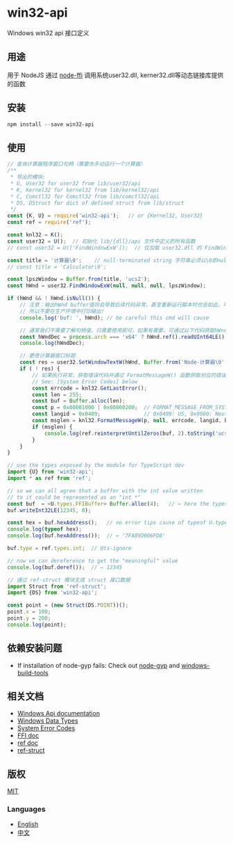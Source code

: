 # win32-api
Windows win32 api 接口定义

## 用途
用于 NodeJS 通过 [node-ffi](https://github.com/node-ffi/node-ffi) 调用系统user32.dll, kerner32.dll等动态链接库提供的函数

## 安装
```powershell
npm install --save win32-api
```

## 使用
```js
// 查询计算器程序窗口句柄（需要先手动运行一个计算器）
/**
 * 导出的模块:
 * U, User32 for user32 from lib/user32/api
 * K, Kernel32 for kernel32 from lib/kernel32/api
 * C, Comctl32 for Comctl32 from lib/comctl32/api
 * DS, DStruct for dict of defined struct from lib/struct
 */
const {K, U} = require('win32-api');   // or {Kernel32, User32}
const ref = require('ref');

const knl32 = K();
const user32 = U();  // 初始化 lib/{dll}/api 文件中定义的所有函数
// const user32 = U(['FindWindowExW']);  // 仅加载 user32.dll 的 FindWindowExW 函数

const title = '计算器\0';    // null-terminated string 字符串必须以\0即null结尾!
// const title = 'Calculator\0';

const lpszWindow = Buffer.from(title, 'ucs2');
const hWnd = user32.FindWindowExW(null, null, null, lpszWindow);

if (hWnd && ! hWnd.isNull()) {
    // 注意：输出hWnd buffer值将会导致后续代码异常，甚至重新运行脚本时也会如此。可能是底层(ffi)在释放资源上的锁定导致的
    // 所以不要在生产环境中打印输出!
    console.log('buf: ', hWnd); // be careful this cmd will cause

    // 通常我们不需要了解句柄值，只需要使用即可。如果有需要，可通过以下代码获取hWnd缓冲区的句柄值
    const hWndDec = process.arch === 'x64' ? hWnd.ref().readUInt64LE() : hWnd.ref().readUInt32LE(0);    // readUInt32LE() 是原生方法，需要offse参数
    console.log(hWndDec);

    // 更改计算器窗口标题
    const res = user32.SetWindowTextW(hWnd, Buffer.from('Node-计算器\0', 'ucs2'));
    if ( ! res) {
        // 如果执行异常，获取错误代码并通过 FormatMessageW() 函数获取对应的错误信息
        // See: [System Error Codes] below
        const errcode = knl32.GetLastError();
        const len = 255;
        const buf = Buffer.alloc(len);
        const p = 0x00001000 | 0x00000200;  // FORMAT_MESSAGE_FROM_SYSTEM | FORMAT_MESSAGE_IGNORE_INSERTS
        const langid = 0x0409;              // 0x0409: US, 0x0000: Neutral locale language
        const msglen = knl32.FormatMessageW(p, null, errcode, langid, buf, len, null);
        if (msglen) {
            console.log(ref.reinterpretUntilZeros(buf, 2).toString('ucs2'));
        }
    }
}

```

```js
// use the types exposed by the module for TypeScript dev
import {U} from 'win32-api';
import * as ref from 'ref';

// so we can all agree that a buffer with the int value written
// to it could be represented as an "int *"
const buf  = <U.types.FFIBuffer> Buffer.alloc(4);   // ← here the types
buf.writeInt32LE(12345, 0);

const hex = buf.hexAddress();   // no error tips cause of typeof U.types.FFIBuffer
console.log(typeof hex);
console.log(buf.hexAddress());  // ← '7FA89D006FD8'

buf.type = ref.types.int;  // @ts-ignore

// now we can dereference to get the "meaningful" value
console.log(buf.deref());  // ← 12345
```

```js
// 通过 ref-struct 模块生成 struct 接口数据
import Struct from 'ref-struct';
import {DS} from 'win32-api';

const point = (new Struct(DS.POINT))();
point.x = 100;
point.y = 200;
console.log(point);
```

## 依赖安装问题
- If installation of node-gyp fails:
Check out [node-gyp](https://github.com/nodejs/node-gyp) and [windows-build-tools](https://github.com/felixrieseberg/windows-build-tools)

## 相关文档
- [Windows Api documentation](https://msdn.microsoft.com/en-us/library/windows/desktop/ff468919%28v=vs.85%29.aspx)
- [Windows Data Types](https://msdn.microsoft.com/en-us/library/windows/desktop/aa383751#DWORD)
- [System Error Codes](https://msdn.microsoft.com/en-us/library/windows/desktop/ms681381%28v=vs.85%29.aspx)
- [FFI doc](https://github.com/node-ffi/node-ffi/wiki/Node-FFI-Tutorial)
- [ref doc](https://tootallnate.github.io/ref/)
- [ref-struct](https://github.com/TooTallNate/ref-struct)


## 版权
[MIT](LICENSE)

### Languages
- [English](README.md)
- [中文](README.zh-CN.md)
